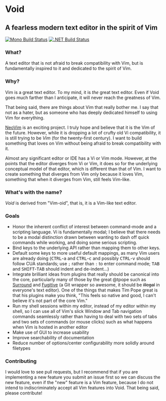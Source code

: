 # Void
## A fearless modern text editor in the spirit of Vim
[![Mono Build Status](https://travis-ci.org/PolyglotSymposium/void.svg?branch=master)](https://travis-ci.org/PolyglotSymposium/void)
[![.NET Build Status](https://ci.appveyor.com/api/projects/status/whn1xp1y06viy6t8/branch/master?svg=true)](https://ci.appveyor.com/project/Kazark/void/branch/master)

### What?
A text editor that is not afraid to break compatibility with Vim, but is
fundamentally inspired to it and dedicated to the spirit of Vim.

### Why?
Vim is a great text editor. To my mind, it is _the_ great text editor. Even if
Void goes much farther than I anticipate, it will never reach the greatness of
Vim.

That being said, there are things about Vim that really bother me. I say that
not as a hater, but as someone who has deeply dedicated himself to using Vim for
everything.

[NeoVim](https://github.com/neovim/neovim) is an exciting project. I truly hope
and believe that it is the Vim of the future. However, while it is dropping a
lot of crufty old Vi compatibility, it is still trying to be _Vim_ (for the
twenty-first century). I want to build something that loves on Vim without being
afraid to break compatibility with it.

Almost any significant editor or IDE has a Vi or Vim mode. However, at the
points that the editor diverges from Vi or Vim, it does so for the underlying
conceptual model of that editor, which is different than that of Vim. I want to
create something that diverges from Vim only because it loves Vim, something
that when it diverges from Vim, still feels Vim-like.

### What's with the name?
_Void_ is derived from "Vim-oid", that is, it is a Vim-like text editor.

### Goals
+ Honor the inherent conflict of interest between command-mode and a scripting
  language. Vi is fundamentally modal; I believe that there needs to be a modal
  distinction drawn between wanting to dash off quick commands while working,
  and doing some serious scripting.
+ Bind keys to the underlying API rather than mapping them to other keys.
+ Default some keys to more useful default mappings, as many Vim users are
  already doing (<kbd>CTRL</kbd>-<kbd>a</kbd> and <kbd>CTRL</kbd>-<kbd>c</kbd>
  and possibly <kbd>CTRL</kbd>-<kbd>v</kbd> should follow CUA standards; use `;`
  rather than `:` to enter command mode; <kbd>TAB</kbd> and
  <kbd>SHIFT</kbd>-<kbd>TAB</kbd> should indent and de-indent...)
+ Integrate brilliant ideas from plugins that really should be canonical into
  the core, particularly many of those by the great @tpope such as
  [Surround](https://github.com/tpope/vim-surround) and
  [Fugitive](https://github.com/tpope/vim-fugitive) (a Git wrapper so awesome,
  it should be ~~illegal~~ in everyone's text editor). One of the things that
  makes Tim Pope great is that his plugins make you think, "This feels so native
  and good, I can't believe it's not part of the core Vim."
+ Run my shell sessions within my editor, instead of my editor within my shell,
  so I can use all of Vim's slick Window and Tab navigation commands seamlessly
  rather than having to deal with two sets of tabs and two sets of commands (or
  mouse clicks) such as what happens when Vim is hosted in another editor
+ Make use of GUI to increase usability
+ Improve searchability of documentation
+ Reduce number of options/center configurability more solidly around filetypes

### Contributing
I would love to see pull requests, but I recommend that if you are implementing
a new feature you submit an issue first so we can discuss the new feature, even
if the "new" feature is a Vim feature, because I do not intend to
indiscriminately accept all Vim features into Void. That being said, please
contribute!
